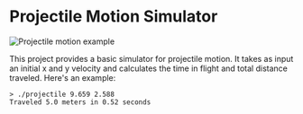 Projectile Motion Simulator
===========================

![Projectile motion example](https://upload.wikimedia.org/wikipedia/commons/thumb/6/61/Ideal_projectile_motion_for_different_angles.svg/800px-Ideal_projectile_motion_for_different_angles.svg.png)

This project provides a basic simulator for projectile motion. It takes as input an initial x and y velocity and calculates the time in flight and total distance traveled. Here's an example:

```
> ./projectile 9.659 2.588
Traveled 5.0 meters in 0.52 seconds
```
